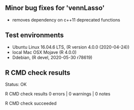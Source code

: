 
## Minor bug fixes for 'vennLasso'

* removes dependency on c++11 deprecated functions

## Test environments

* Ubuntu Linux 16.04.6 LTS, (R version 4.0.0 (2020-04-24))
* local Mac OSX Mojave (R 4.0.0)
* Ddebian, (R devel, 2020-05-30 r78619)

## R CMD check results

Status: OK



R CMD check results
0 errors | 0 warnings | 0 notes

R CMD check succeeded
